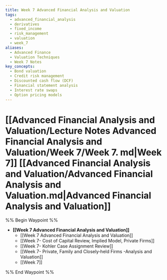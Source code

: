 ```yaml
---
title: Week 7 Advanced Financial Analysis and Valuation
tags:
  - advanced_financial_analysis
  - derivatives
  - fixed_income
  - risk_management
  - valuation
  - week_7
aliases:
  - Advanced Finance
  - Valuation Techniques
  - Week 7 Notes
key_concepts:
  - Bond valuation
  - Credit risk management
  - Discounted cash flow (DCF)
  - Financial statement analysis
  - Interest rate swaps
  - Option pricing models
---
```


# [[Advanced Financial Analysis and Valuation/Lecture Notes Advanced Financial Analysis and Valuation/Week 7/Week 7. md|Week 7]] [[Advanced Financial Analysis and Valuation/Advanced Financial Analysis and Valuation.md|Advanced Financial Analysis and Valuation]]

%% Begin Waypoint %%

- **[[Week 7 Advanced Financial Analysis and Valuation]]**
	- [[Week 7 Advanced Financial Analysis and Valuation]]
	- [[Week 7- Cost of Capital Review,  Implied Model,  Private Firms]]
	- [[Week 7- Kohler Case Assignment Review]]
	- [[Week 7- Private,  Family and Closely‐held Firms -Analysis and Valuation]]
	- [[Week 7]]

%% End Waypoint %%